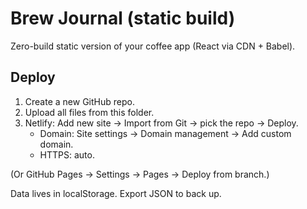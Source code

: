 # Brew Journal (static build)
Zero-build static version of your coffee app (React via CDN + Babel).

## Deploy
1) Create a new GitHub repo.
2) Upload all files from this folder.
3) Netlify: Add new site → Import from Git → pick the repo → Deploy.
   - Domain: Site settings → Domain management → Add custom domain.
   - HTTPS: auto.

(Or GitHub Pages → Settings → Pages → Deploy from branch.)

Data lives in localStorage. Export JSON to back up.
